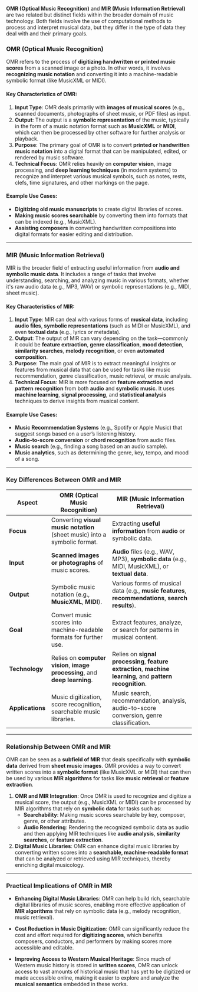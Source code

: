 **OMR (Optical Music Recognition)** and **MIR (Music Information Retrieval)** are two related but distinct fields within the broader domain of music technology. Both fields involve the use of computational methods to process and interpret musical data, but they differ in the type of data they deal with and their primary goals.

### **OMR (Optical Music Recognition)**

OMR refers to the process of **digitizing handwritten or printed music scores** from a scanned image or a photo. In other words, it involves **recognizing music notation** and converting it into a machine-readable symbolic format (like MusicXML or MIDI).

#### Key Characteristics of OMR:

1. **Input Type**: OMR deals primarily with **images of musical scores** (e.g., scanned documents, photographs of sheet music, or PDF files) as input.
2. **Output**: The output is a **symbolic representation** of the music, typically in the form of a music notation format such as **MusicXML** or **MIDI**, which can then be processed by other software for further analysis or playback.
3. **Purpose**: The primary goal of OMR is to convert **printed or handwritten music notation** into a digital format that can be manipulated, edited, or rendered by music software.
4. **Technical Focus**: OMR relies heavily on **computer vision**, image processing, and **deep learning techniques** (in modern systems) to recognize and interpret various musical symbols, such as notes, rests, clefs, time signatures, and other markings on the page.

#### Example Use Cases:

- **Digitizing old music manuscripts** to create digital libraries of scores.
- **Making music scores searchable** by converting them into formats that can be indexed (e.g., MusicXML).
- **Assisting composers** in converting handwritten compositions into digital formats for easier editing and distribution.

---

### **MIR (Music Information Retrieval)**

MIR is the broader field of extracting useful information from **audio and symbolic music data**. It includes a range of tasks that involve understanding, searching, and analyzing music in various formats, whether it's raw audio data (e.g., MP3, WAV) or symbolic representations (e.g., MIDI, sheet music).

#### Key Characteristics of MIR:

1. **Input Type**: MIR can deal with various forms of **musical data**, including **audio files**, **symbolic representations** (such as MIDI or MusicXML), and even **textual data** (e.g., lyrics or metadata).
2. **Output**: The output of MIR can vary depending on the task—commonly it could be **feature extraction**, **genre classification**, **mood detection**, **similarity searches**, **melody recognition**, or even **automated composition**.
3. **Purpose**: The main goal of MIR is to extract meaningful insights or features from musical data that can be used for tasks like music recommendation, genre classification, music retrieval, or music analysis.
4. **Technical Focus**: MIR is more focused on **feature extraction** and **pattern recognition** from both **audio** and **symbolic music**. It uses **machine learning**, **signal processing**, and **statistical analysis** techniques to derive insights from musical content.

#### Example Use Cases:

- **Music Recommendation Systems** (e.g., Spotify or Apple Music) that suggest songs based on a user’s listening history.
- **Audio-to-score conversion** or **chord recognition** from audio files.
- **Music search** (e.g., finding a song based on an audio sample).
- **Music analytics**, such as determining the genre, key, tempo, and mood of a song.

---

### **Key Differences Between OMR and MIR**

|**Aspect**|**OMR (Optical Music Recognition)**|**MIR (Music Information Retrieval)**|
|---|---|---|
|**Focus**|Converting **visual music notation** (sheet music) into a symbolic format.|Extracting **useful information** from **audio** or symbolic data.|
|**Input**|**Scanned images or photographs** of music scores.|**Audio** files (e.g., WAV, MP3), **symbolic data** (e.g., MIDI, MusicXML), or **textual data**.|
|**Output**|Symbolic music notation (e.g., **MusicXML**, **MIDI**).|Various forms of musical data (e.g., **music features**, **recommendations**, **search results**).|
|**Goal**|Convert music scores into machine-readable formats for further use.|Extract features, analyze, or search for patterns in musical content.|
|**Technology**|Relies on **computer vision**, **image processing**, and **deep learning**.|Relies on **signal processing**, **feature extraction**, **machine learning**, and **pattern recognition**.|
|**Applications**|Music digitization, score recognition, searchable music libraries.|Music search, recommendation, analysis, audio-to-score conversion, genre classification.|

---

### **Relationship Between OMR and MIR**

OMR can be seen as a **subfield of MIR** that deals specifically with **symbolic data** derived from **sheet music images**. OMR provides a way to convert written scores into a **symbolic format** (like MusicXML or MIDI) that can then be used by various **MIR algorithms** for tasks like **music retrieval** or **feature extraction**.

1. **OMR and MIR Integration**: Once OMR is used to recognize and digitize a musical score, the output (e.g., MusicXML or MIDI) can be processed by MIR algorithms that rely on **symbolic data** for tasks such as:
    - **Searchability**: Making music scores searchable by key, composer, genre, or other attributes.
    - **Audio Rendering**: Rendering the recognized symbolic data as audio and then applying MIR techniques like **audio analysis**, **similarity searches**, or **feature extraction**.
2. **Digital Music Libraries**: OMR can enhance digital music libraries by converting written scores into a **searchable, machine-readable format** that can be analyzed or retrieved using MIR techniques, thereby enriching digital musicology.

---

### **Practical Implications of OMR in MIR**

- **Enhancing Digital Music Libraries**: OMR can help build rich, searchable digital libraries of music scores, enabling more effective application of **MIR algorithms** that rely on symbolic data (e.g., melody recognition, music retrieval).
    
- **Cost Reduction in Music Digitization**: OMR can significantly reduce the cost and effort required for **digitizing scores**, which benefits composers, conductors, and performers by making scores more accessible and editable.
    
- **Improving Access to Western Musical Heritage**: Since much of Western music history is stored in **written scores**, OMR can unlock access to vast amounts of historical music that has yet to be digitized or made accessible online, making it easier to explore and analyze the **musical semantics** embedded in these works.